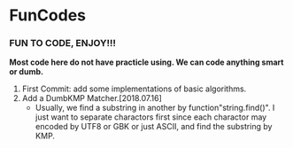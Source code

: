 # FunCodes
### FUN TO CODE, ENJOY!!!
**Most code here do not have practicle using. We can code anything smart or dumb.**

1.  First Commit: add some implementations of basic algorithms.
2.  Add a DumbKMP Matcher.[2018.07.16]
    -  Usually, we find a substring in another by function"string.find()". I just want to separate charactors first since each charactor may encoded by UTF8 or GBK or just ASCII, and find the substring by KMP. 
